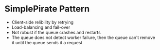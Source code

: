 # SimplePirate Pattern

- Client-side relibility by retrying
- Load-balancing and fail-over
- Not robust if the queue crashes and restarts
- The queue does not detect worker failure, then the queue can't remove it until
  the queue sends it a request